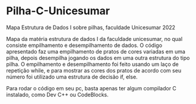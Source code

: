 # Pilha-C-Unicesumar
Mapa Estrutura de Dados I sobre pilhas, faculdade Unicesumar 2022

Mapa da matéria estrutura de dados I da faculdade unicesumar, no qual consiste empilhamento e desempilhamento de dados.
O código apresentado faz uma empilhamento de pratos de cores variadas em uma pilha, depois desempilha jogando os dados em uma outra estrutura do tipo pilha.
O empilhamento e desempilhamento foi feito usando um laço de repetição while, e para mostrar as cores dos pratos de acordo com seu número foi utilizado uma estrutura de decisão if, else. 

Para rodar o código em seu pc, basta apenas ter algum compilador C instalado, como Dev C++ ou CodeBlocks.

